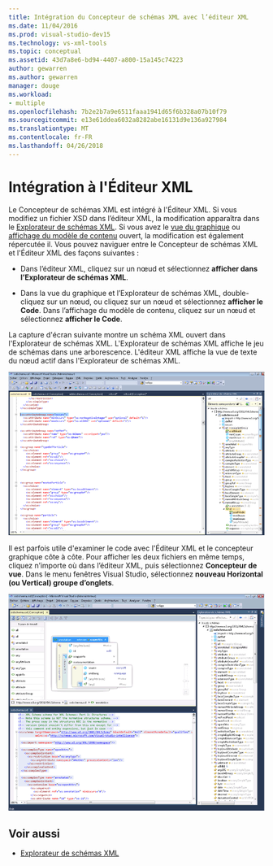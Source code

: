 ```yaml
---
title: Intégration du Concepteur de schémas XML avec l’éditeur XML
ms.date: 11/04/2016
ms.prod: visual-studio-dev15
ms.technology: vs-xml-tools
ms.topic: conceptual
ms.assetid: 43d7a8e6-bd94-4407-a800-15a145c74223
author: gewarren
ms.author: gewarren
manager: douge
ms.workload:
- multiple
ms.openlocfilehash: 7b2e2b7a9e6511faaa1941d65f6b328a07b10f79
ms.sourcegitcommit: e13e61ddea6032a8282abe16131d9e136a927984
ms.translationtype: MT
ms.contentlocale: fr-FR
ms.lasthandoff: 04/26/2018
---
```

# <a name="integration-with-xml-editor"></a>Intégration à l'Éditeur XML

Le Concepteur de schémas XML est intégré à l'Éditeur XML. Si vous modifiez un fichier XSD dans l’éditeur XML, la modification apparaîtra dans le [Explorateur de schémas XML](../xml-tools/xml-schema-explorer.md). Si vous avez le [vue du graphique](../xml-tools/graph-view.md) ou [affichage du modèle de contenu](../xml-tools/content-model-view.md) ouvert, la modification est également répercutée il. Vous pouvez naviguer entre le Concepteur de schémas XML et l'Éditeur XML des façons suivantes :

-   Dans l’éditeur XML, cliquez sur un nœud et sélectionnez **afficher dans l’Explorateur de schémas XML**.

-   Dans la vue du graphique et l’Explorateur de schémas XML, double-cliquez sur un nœud, ou cliquez sur un nœud et sélectionnez **afficher le Code**. Dans l’affichage du modèle de contenu, cliquez sur un nœud et sélectionnez **afficher le Code**.

La capture d'écran suivante montre un schéma XML ouvert dans l'Explorateur de schémas XML. L'Explorateur de schémas XML affiche le jeu de schémas dans une arborescence. L'éditeur XML affiche la vue de texte du nœud actif dans l'Explorateur de schémas XML.

![XSDDesignerWithXMLEditor](../xml-tools/media/xsddesignerwithxmleditor.gif)

Il est parfois utile d'examiner le code avec l'Éditeur XML et le concepteur graphique côte à côte. Pour afficher les deux fichiers en même temps, cliquez n’importe où dans l’éditeur XML, puis sélectionnez **Concepteur de vue**. Dans le menu fenêtres Visual Studio, sélectionnez **nouveau Horizontal (ou Vertical) groupe d’onglets**.

![XSDDesignerWithXMLEditorAndCMV](../xml-tools/media/xsddesignerwithxmleditorandcmv.gif)

## <a name="see-also"></a>Voir aussi

- [Explorateur de schémas XML](../xml-tools/xml-schema-explorer.md)